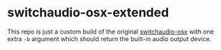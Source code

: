 # switchaudio-osx-extended
This repo is just a custom build of the original [switchaudio-osx](https://github.com/deweller/switchaudio-osx) with one extra `-b` argument which should return the built-in audio output device.
